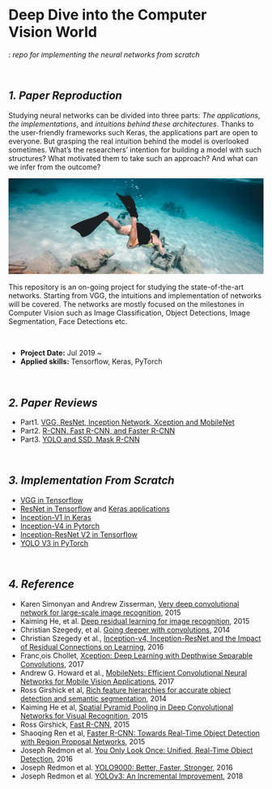 # Deep Dive into the Computer Vision World
*: repo for implementing the neural networks from scratch*

<br>

## ***1. Paper Reproduction***

Studying neural networks can be divided into three parts: *The applications*, *the implementations*, and *intuitions behind these architectures*. Thanks to the user-friendly frameworks such Keras, the applications part are open to everyone. But grasping the real intuition behind the model is overlooked sometimes. What’s the researchers’ intention for building a model with such structures? What motivated them to take such an approach? And what can we infer from the outcome?  

![page](https://github.com/jjone36/dl_scratch/blob/master/data/img.png)

This repository is an on-going project for studying the state-of-the-art networks. Starting from VGG, the intuitions and implementation of networks will be covered. The networks are mostly focused on the milestones in Computer Vision such as Image Classification, Object Detections, Image Segmentation, Face Detections etc.

<br>

* **Project Date:** Jul 2019 ~
* **Applied skills:** Tensorflow, Keras, PyTorch

<br>

## ***2. Paper Reviews***

- Part1. [VGG, ResNet, Inception Network, Xception and MobileNet](https://towardsdatascience.com/deep-dive-into-the-computer-vision-world-f35cd7349e16?source=friends_link&sk=449ea5da20c884dadca23b907efb7e13)
- Part2. [R-CNN, Fast R-CNN, and Faster R-CNN](https://towardsdatascience.com/deep-dive-into-the-computer-vision-world-part-2-7a24efdb1a14?source=friends_link&sk=4fec4dfc9499c930f263c6808b2f369d)
- Part3. [YOLO and SSD, Mask R-CNN]()

<br>

## ***3. Implementation From Scratch***

- [VGG in Tensorflow](https://github.com/jjone36/dl_scratch/blob/master/vgg_tf.py)
- [ResNet in Tensorflow](https://github.com/jjone36/dl_scratch/blob/master/01.ResNet/ResNet.py) and [Keras applications](https://github.com/jjone36/dl_scratch/blob/master/01.ResNet/resnet_transfer.py)
- [Inception-V1 in Keras](https://github.com/jjone36/dl_scratch/blob/master/02.InceptionNetwork/inception_v1_keras.py)
- [Inception-V4 in Pytorch](https://github.com/jjone36/dl_scratch/blob/master/02.InceptionNetwork/inception_v4_pytorch.py)
- [Inception-ResNet V2 in Tensorflow](https://github.com/jjone36/dl_scratch/blob/master/02.InceptionNetwork/inception-resnet_v2_tf.py)
- [YOLO V3 in PyTorch](https://github.com/jjone36/dl_scratch/tree/master/03.YOLO)

<br>

## ***4. Reference***
- Karen Simonyan and Andrew Zisserman, [Very deep convolutional network for large-scale image recognition](https://arxiv.org/abs/1409.1556), 2015
- Kaiming He, et al. [Deep residual learning for image recognition](https://arxiv.org/abs/1512.03385), 2015
- Christian Szegedy, et al. [Going deeper with convolutions](https://arxiv.org/abs/1409.4842), 2014
- Christian Szegedy et al., [Inception-v4, Inception-ResNet and the Impact of Residual Connections on Learning](https://arxiv.org/pdf/1602.07261.pdf), 2016
- Franc¸ois Chollet, [Xception: Deep Learning with Depthwise Separable Convolutions](https://arxiv.org/pdf/1610.02357.pdf), 2017
- Andrew G. Howard et al., [MobileNets: Efficient Convolutional Neural Networks for Mobile Vision Applications](https://arxiv.org/pdf/1704.04861.pdf), 2017
- Ross Girshick et al, [Rich feature hierarchies for accurate object detection and semantic segmentation](https://arxiv.org/pdf/1311.2524.pdf), 2014
- Kaiming He et al, [Spatial Pyramid Pooling in Deep Convolutional Networks for Visual Recognition](https://arxiv.org/pdf/1406.4729.pdf), 2015
- Ross Girshick, [Fast R-CNN](https://arxiv.org/pdf/1504.08083.pdf), 2015
- Shaoqing Ren et al, [Faster R-CNN: Towards Real-Time Object Detection with Region Proposal Networks](https://arxiv.org/pdf/1506.01497.pdf), 2015
- Joseph Redmon et al. [You Only Look Once: Unified, Real-Time Object Detection](https://arxiv.org/pdf/1506.02640.pdf), 2016
- Joseph Redmon et al. [YOLO9000: Better, Faster, Stronger](https://pjreddie.com/media/files/papers/YOLO9000.pdf), 2016
- Joseph Redmon et al. [YOLOv3: An Incremental Improvement](https://pjreddie.com/media/files/papers/YOLOv3.pdf), 2018
